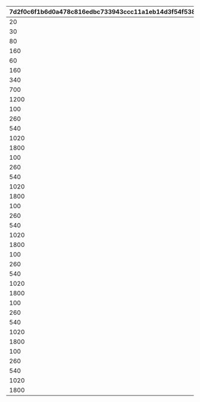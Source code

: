 |7d2f0c6f1b6d0a478c816edbc733943ccc11a1eb14d3f54f5383a01cf7794719|2ea6a40ee2fb6dd019e131943de842b1c96f3f8d441de5c484824bd85c6a31ee|8309b457bdfdbd2916ba532d1ced3cd5010cc51a96ad0744b3d9e5e74d1627f5|86c573123e92a5b272e38abb01dd14bd79d8d4ddc4ca400bdd25155cb3e7ea52|
| --- | --- | --- | --- |
|20|2|20|1|
|30|3|30|1|
|80|3|50|2|
|160|3|80|3|
|60|4|60|1|
|160|4|100|2|
|340|4|180|3|
|700|4|360|4|
|1200|4|500|5|
|100|5|100|1|
|260|5|160|2|
|540|5|280|3|
|1020|5|480|4|
|1800|5|780|5|
|100|6|100|1|
|260|6|160|2|
|540|6|280|3|
|1020|6|480|4|
|1800|6|780|5|
|100|7|100|1|
|260|7|160|2|
|540|7|280|3|
|1020|7|480|4|
|1800|7|780|5|
|100|8|100|1|
|260|8|160|2|
|540|8|280|3|
|1020|8|480|4|
|1800|8|780|5|
|100|9|100|1|
|260|9|160|2|
|540|9|280|3|
|1020|9|480|4|
|1800|9|780|5|
|100|10|100|1|
|260|10|160|2|
|540|10|280|3|
|1020|10|480|4|
|1800|10|780|5|
